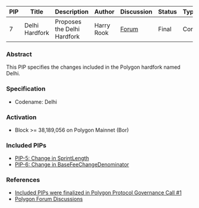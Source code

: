 | PIP               | Title                           | Description          | Author                        | Discussion | Status | Type                                     | Date                  |
|-------------------|---------------------------------|----------------------|-------------------------------|------------|--------|------------------------------------------|-----------------------|
| 7 | Delhi Hardfork  | Proposes the Delhi Hardfork | Harry Rook | [Forum](https://forum.polygon.technology/t/pip-7-delhi-hardfork/10904/2) | Final  | Core | 2023-01-12 |



### Abstract

This PIP specifies the changes included in the Polygon hardfork named Delhi.

### Specification 

* Codename: Delhi

### Activation

* Block >= 38,189,056 on Polygon Mainnet (Bor)

### Included PIPs

* [PIP-5: Change in SprintLength](https://forum.polygon.technology/t/pip-5-change-in-sprintlength/10874)
* [PIP-6: Change in BaseFeeChangeDenominator](https://forum.polygon.technology/t/pip-6-change-in-basefeechangedenominator/10875)

### References

- [Included PIPs were finalized in Polygon Protocol Governance Call #1](https://www.youtube.com/watch?v=CuYIL7uJomQ&list=PLslsfan1R_z3QPf8-UrcNhCKY8XaTHZE6)
- [Polygon Forum Discussions](https://forum.polygon.technology/t/pre-pip-discussion-addressing-reorgs-and-gas-spikes/10623)
